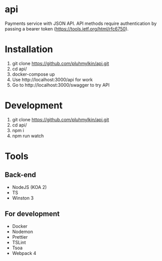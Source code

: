 # api

Payments service with JSON API. API methods require authentication by passing a bearer token (https://tools.ietf.org/html/rfc6750).

# Installation

1. git clone https://github.com/pluhmylkin/api.git
2. cd api/
3. docker-compose up
4. Use http://localhost:3000/api for work
5. Go to http://localhost:3000/swagger to try API

# Development

1. git clone https://github.com/pluhmylkin/api.git
2. cd api/
3. npm i
4. npm run watch

# Tools

## Back-end

- NodeJS (KOA 2)
- TS
- Winston 3

## For development

- Docker
- Nodemon
- Prettier
- TSLint
- Tsoa
- Webpack 4

